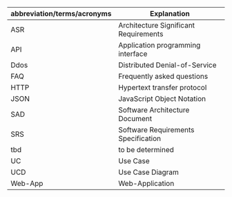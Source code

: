 | abbreviation/terms/acronyms | Explanation                           |
|-----------------------------|---------------------------------------|
| ASR                         | Architecture Significant Requirements |
| API                         | Application programming interface     |
| Ddos                        | Distributed Denial-of-Service         |
| FAQ                         | Frequently asked questions            |
| HTTP	                       | Hypertext transfer protocol           |
| JSON	                       | JavaScript Object Notation            |
| SAD                         | Software Architecture Document        |
| SRS                         | Software Requirements Specification   |
| tbd                         | to be determined                      |
| UC                          | Use Case                              |
| UCD                         | Use Case Diagram                      |
| Web-App                     | Web-Application                       |
